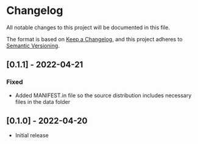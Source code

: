 # Changelog
All notable changes to this project will be documented in this file.

The format is based on [Keep a Changelog](https://keepachangelog.com/en/1.0.0/),
and this project adheres to [Semantic Versioning](https://semver.org/spec/v2.0.0.html).

## [0.1.1] - 2022-04-21
### Fixed
- Added MANIFEST.in file so the  source distribution includes necessary files in the data folder

## [0.1.0] - 2022-04-20
- Initial release
